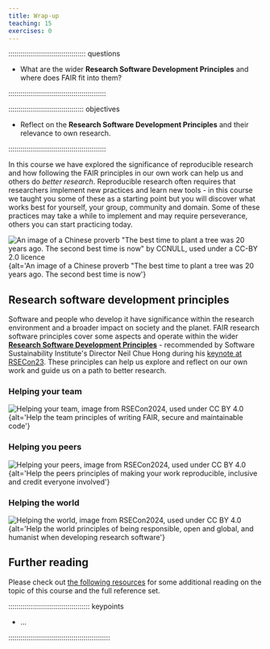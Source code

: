 ```yaml
---
title: Wrap-up
teaching: 15
exercises: 0
---
```


:::::::::::::::::::::::::::::::::::::: questions 

-  What are the wider **Research Software Development Principles** and where does FAIR fit into them?

::::::::::::::::::::::::::::::::::::::::::::::::

::::::::::::::::::::::::::::::::::::: objectives

- Reflect on the **Research Software Development Principles** and their relevance to own research.

::::::::::::::::::::::::::::::::::::::::::::::::

In this course we have explored the significance of reproducible research and how following the FAIR principles in 
our own work can help us and others do *better research*. 
Reproducible research often requires that researchers implement new practices and learn new tools - in this course 
we taught you some of these as a starting point but you will discover what works best for yourself, 
your group, community and domain. 
Some of these practices may take a while to implement and may require perseverance, 
others you can start practicing today. 

![An image of a Chinese proverb "The best time to plant a tree was 20 years ago. The second best time is now" by CCNULL, used under a CC-BY 2.0 licence](episodes/fig/plant-a-tree.jpg){alt='An image of a Chinese proverb "The best time to plant a tree was 20 years ago. The second best time is now'}

## Research software development principles

Software and people who develop it have significance within the research environment and
a broader impact on society and the planet.
FAIR research software principles cover some aspects and operate within the wider [**Research Software Development
Principles**](https://rsecon24.society-rse.org/about/research-software-development-principles/) - recommended by Software Sustainability Institute's Director Neil Chue Hong during his [keynote at RSECon23](https://rsecon24.society-rse.org/about/research-software-development-principles/#neil-chue-hong-rse23-keynote).
These principles can help us explore and reflect on our own work and guide us on a path to better research.

### Helping your team

![Helping your team, image from RSECon2024, used under CC BY 4.0](episodes/fig/help-the-team.png){alt='Help the team principles of writing FAIR, secure and maintainable code'}

### Helping you peers

![Helping your peers, image from RSECon2024, used under CC BY 4.0](episodes/fig/help-the-peers.png){alt='Help the peers principles of making your work reproducible, inclusive and credit everyone involved'}

### Helping the world

![Helping the world, image from RSECon2024, used under CC BY 4.0](episodes/fig/help-the-world.png){alt='Help the world principles of being responsible, open and global, and humanist when developing research software'}

## Further reading

Please check out [the following resources](learners/reference.md#litref) for some additional reading 
on the topic of this course and the full reference set.

:::::::::::::::::::::::::::::::::::::::: keypoints

- ...

::::::::::::::::::::::::::::::::::::::::::::::::::
